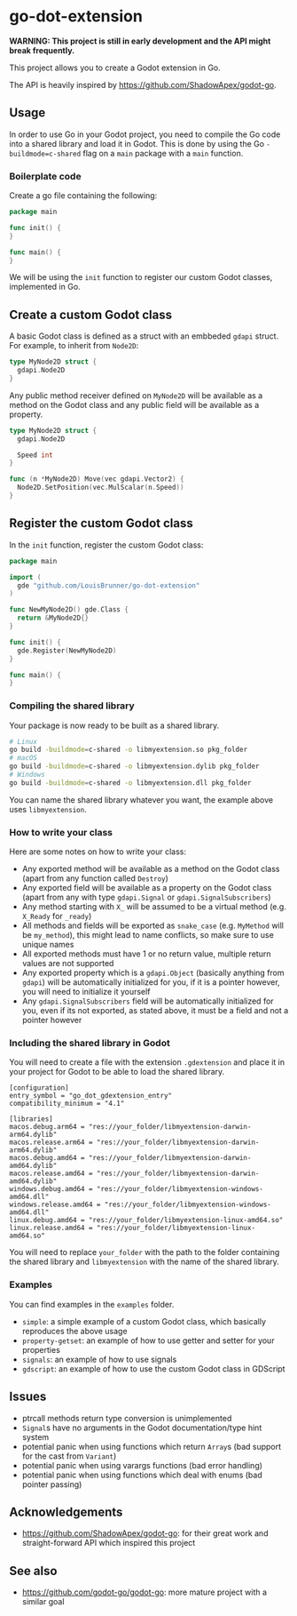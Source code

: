 # go-dot-extension

**WARNING: This project is still in early development and the API might break frequently.**

This project allows you to create a Godot extension in Go.

The API is heavily inspired by https://github.com/ShadowApex/godot-go.

## Usage

In order to use Go in your Godot project, you need to compile the Go code into a shared library and load it in Godot.
This is done by using the Go `-buildmode=c-shared` flag on a `main` package with a `main` function.

### Boilerplate code

Create a go file containing the following:

```go
package main

func init() {
}

func main() {
}
```

We will be using the `init` function to register our custom Godot classes, implemented in Go.

## Create a custom Godot class

A basic Godot class is defined as a struct with an embbeded `gdapi` struct. For example, to inherit from `Node2D`:

```go
type MyNode2D struct {
  gdapi.Node2D
}
```

Any public method receiver defined on `MyNode2D` will be available as a method on the Godot class and any public field will be available as a property.

```go
type MyNode2D struct {
  gdapi.Node2D

  Speed int
}

func (n *MyNode2D) Move(vec gdapi.Vector2) {
  Node2D.SetPosition(vec.MulScalar(n.Speed))
}
```

## Register the custom Godot class

In the `init` function, register the custom Godot class:

```go
package main

import (
  gde "github.com/LouisBrunner/go-dot-extension"
)

func NewMyNode2D() gde.Class {
  return &MyNode2D{}
}

func init() {
  gde.Register(NewMyNode2D)
}

func main() {
}
```

### Compiling the shared library

Your package is now ready to be built as a shared library.

```bash
# Linux
go build -buildmode=c-shared -o libmyextension.so pkg_folder
# macOS
go build -buildmode=c-shared -o libmyextension.dylib pkg_folder
# Windows
go build -buildmode=c-shared -o libmyextension.dll pkg_folder
```

You can name the shared library whatever you want, the example above uses `libmyextension`.

### How to write your class

Here are some notes on how to write your class:

- Any exported method will be available as a method on the Godot class (apart from any function called `Destroy`)
- Any exported field will be available as a property on the Godot class (apart from any with type `gdapi.Signal` or `gdapi.SignalSubscribers`)
- Any method starting with `X_` will be assumed to be a virtual method (e.g. `X_Ready` for `_ready`)
- All methods and fields will be exported as `snake_case` (e.g. `MyMethod` will be `my_method`), this might lead to name conflicts, so make sure to use unique names
- All exported methods must have 1 or no return value, multiple return values are not supported
- Any exported property which is a `gdapi.Object` (basically anything from `gdapi`) will be automatically initialized for you, if it is a pointer however, you will need to initialize it yourself
- Any `gdapi.SignalSubscribers` field will be automatically initialized for you, even if its not exported, as stated above, it must be a field and not a pointer however

### Including the shared library in Godot

You will need to create a file with the extension `.gdextension` and place it in your project for Godot to be able to load the shared library.

```gdscript
[configuration]
entry_symbol = "go_dot_gdextension_entry"
compatibility_minimum = "4.1"

[libraries]
macos.debug.arm64 = "res://your_folder/libmyextension-darwin-arm64.dylib"
macos.release.arm64 = "res://your_folder/libmyextension-darwin-arm64.dylib"
macos.debug.amd64 = "res://your_folder/libmyextension-darwin-amd64.dylib"
macos.release.amd64 = "res://your_folder/libmyextension-darwin-amd64.dylib"
windows.debug.amd64 = "res://your_folder/libmyextension-windows-amd64.dll"
windows.release.amd64 = "res://your_folder/libmyextension-windows-amd64.dll"
linux.debug.amd64 = "res://your_folder/libmyextension-linux-amd64.so"
linux.release.amd64 = "res://your_folder/libmyextension-linux-amd64.so"
```

You will need to replace `your_folder` with the path to the folder containing the shared library and `libmyextension` with the name of the shared library.

### Examples

You can find examples in the `examples` folder.

- `simple`: a simple example of a custom Godot class, which basically reproduces the above usage
- `property-getset`: an example of how to use getter and setter for your properties
- `signals`: an example of how to use signals
- `gdscript`: an example of how to use the custom Godot class in GDScript

## Issues

- ptrcall methods return type conversion is unimplemented
- `Signal`s have no arguments in the Godot documentation/type hint system
- potential panic when using functions which return `Array`s (bad support for the cast from `Variant`)
- potential panic when using varargs functions (bad error handling)
- potential panic when using functions which deal with enums (bad pointer passing)

## Acknowledgements

- https://github.com/ShadowApex/godot-go: for their great work and straight-forward API which inspired this project

## See also

- https://github.com/godot-go/godot-go: more mature project with a similar goal
